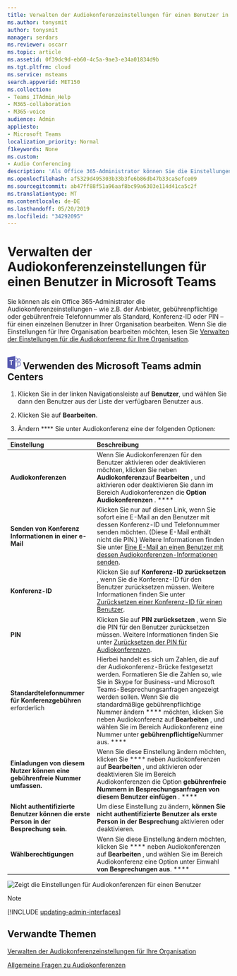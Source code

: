 ```yaml
---
title: Verwalten der Audiokonferenzeinstellungen für einen Benutzer in Microsoft Teams
ms.author: tonysmit
author: tonysmit
manager: serdars
ms.reviewer: oscarr
ms.topic: article
ms.assetid: 0f39dc9d-eb60-4c5a-9ae3-e34a01834d9b
ms.tgt.pltfrm: cloud
ms.service: msteams
search.appverid: MET150
ms.collection:
- Teams_ITAdmin_Help
- M365-collaboration
- M365-voice
audience: Admin
appliesto:
- Microsoft Teams
localization_priority: Normal
f1keywords: None
ms.custom:
- Audio Conferencing
description: 'Als Office 365-Administrator können Sie die Einstellungen für Audiokonferenzen in Microsoft Teams (zum Beispiel den Anbieter, die standardmäßige gebührenpflichtige oder gebührenfreie Telefonnummer, die Konferenzkennung oder die PIN) für einen einzelnen Benutzer in Ihrer Organisation bearbeiten. '
ms.openlocfilehash: af5329d495303b33b3fe6b86db47b33ca5efce09
ms.sourcegitcommit: ab47ff88f51a96aaf8bc99a6303e114d41ca5c2f
ms.translationtype: MT
ms.contentlocale: de-DE
ms.lasthandoff: 05/20/2019
ms.locfileid: "34292095"
---
```

# <a name="manage-the-audio-conferencing-settings-for-a-user-in-microsoft-teams"></a>Verwalten der Audiokonferenzeinstellungen für einen Benutzer in Microsoft Teams

Sie können als ein Office 365-Administrator die Audiokonferenzeinstellungen – wie z.B. der Anbieter, gebührenpflichtige oder gebührenfreie Telefonnummer als Standard, Konferenz-ID oder PIN – für einen einzelnen Benutzer in Ihrer Organisation bearbeiten. Wenn Sie die Einstellungen für Ihre Organisation bearbeiten möchten, lesen Sie [Verwalten der Einstellungen für die Audiokonferenz für Ihre Organisation](manage-the-audio-conferencing-settings-for-my-organization-in-teams.md).

## <a name="teams-logo-30x30pngmediateams-logo-30x30png-using-the-microsoft-teams-admin-center"></a>![Teams-Logo-30x30. png](media/teams-logo-30x30.png) Verwenden des Microsoft Teams admin Centers

1. Klicken Sie in der linken Navigationsleiste auf **Benutzer**, und wählen Sie dann den Benutzer aus der Liste der verfügbaren Benutzer aus.

2. Klicken Sie auf **Bearbeiten**.

3. Ändern **** Sie unter Audiokonferenz eine der folgenden Optionen:

|**Einstellung**|**Beschreibung**|
|:-----|:-----|
|**Audiokonferenzen**|Wenn Sie Audiokonferenzen für den Benutzer aktivieren oder deaktivieren möchten, klicken Sie neben **Audiokonferenz**auf **Bearbeiten** , und aktivieren oder deaktivieren Sie dann im Bereich Audiokonferenzen die **Option Audiokonferenzen** . ****|
|**Senden von Konferenz Informationen in einer e-Mail**  |Klicken Sie nur auf diesen Link, wenn Sie sofort eine E-Mail an den Benutzer mit dessen Konferenz-ID und Telefonnummer senden möchten. (Diese E-Mail enthält nicht die PIN.) Weitere Informationen finden Sie unter [Eine E-Mail an einen Benutzer mit dessen Audiokonferenzen-Informationen senden](send-an-email-to-a-user-with-their-dial-in-information-in-teams.md).  |
|**Konferenz-ID**  |Klicken Sie auf **Konferenz-ID zurücksetzen** , wenn Sie die Konferenz-ID für den Benutzer zurücksetzen müssen. Weitere Informationen finden Sie unter [Zurücksetzen einer Konferenz-ID für einen Benutzer](reset-a-conference-id-for-a-user-in-teams.md).  |
|**PIN** |Klicken Sie auf **PIN zurücksetzen** , wenn Sie die PIN für den Benutzer zurücksetzen müssen. Weitere Informationen finden Sie unter [Zurücksetzen der PIN für Audiokonferenzen](reset-the-audio-conferencing-pin-in-teams.md). |
|**Standardtelefonnummer für Konferenzgebühren** erforderlich |Hierbei handelt es sich um Zahlen, die auf der Audiokonferenz-Brücke festgesetzt werden. Formatieren Sie die Zahlen so, wie Sie in Skype for Business-und Microsoft Teams-Besprechungsanfragen angezeigt werden sollen. Wenn Sie die standardmäßige gebührenpflichtige Nummer ändern **** möchten, klicken Sie neben Audiokonferenz auf **Bearbeiten** , und wählen Sie im Bereich Audiokonferenz eine Nummer unter **gebührenpflichtige**Nummer aus. **** |
|**Einladungen von diesem Nutzer können eine gebührenfreie Nummer umfassen.**|Wenn Sie diese Einstellung ändern möchten, klicken Sie **** neben Audiokonferenzen auf **Bearbeiten** , und aktivieren oder deaktivieren Sie im Bereich Audiokonferenzen die Option **gebührenfreie Nummern in Besprechungsanfragen von diesem Benutzer einfügen** . **** |
|**Nicht authentifizierte Benutzer können die erste Person in der Besprechung sein.**|Um diese Einstellung zu ändern, **können Sie nicht authentifizierte Benutzer als erste Person in der Besprechung** aktivieren oder deaktivieren.
|**Wählberechtigungen**|Wenn Sie diese Einstellung ändern möchten, klicken Sie **** neben Audiokonferenzen auf **Bearbeiten** , und wählen Sie im Bereich Audiokonferenz eine Option unter Einwahl **von Besprechungen aus**. ****|

![Zeigt die Einstellungen für Audiokonferenzen für einen Benutzer](media/teams-manage-audio-conferencing-settings-for-a-user-image1.png)
 

> [!Note]
> [!INCLUDE [updating-admin-interfaces](includes/updating-admin-interfaces.md)]

## <a name="related-topics"></a>Verwandte Themen

[Verwalten der Audiokonferenzeinstellungen für Ihre Organisation](manage-the-audio-conferencing-settings-for-my-organization-in-teams.md)

[Allgemeine Fragen zu Audiokonferenzen](audio-conferencing-common-questions.md)
